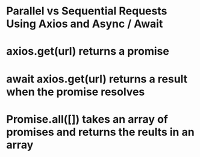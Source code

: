 # Parallel vs Sequential Requests Using Axios and Async / Await

# axios.get(url)          returns a promise

# await axios.get(url)    returns a result when the promise resolves

# Promise.all([])           takes an array of promises and returns the reults in an array
